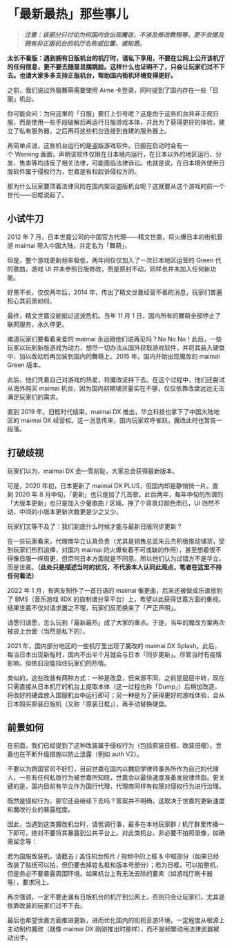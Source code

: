 # 「最新最热」那些事儿

>***注意：该部分只讨论为何国内会出现魔改，不涉及修改教程等，更不会提及拥有非正版机台的机厅名称或位置，请知悉。***

**太长不看版：遇到拥有日版机台的机厅时，请私下享用，不要在公网上公开该机厅的任何信息，更不要去随意显摆跳脸。这样什么也证明不了，只会让玩家们过不下去。也请大家多多支持正版机台，帮助国内街机环境变得更好。**

之前，我们说过外服舞萌需要使用&nbsp;Aime&nbsp;卡登录，同时提到了国内存在一些「日服」机台。

你可能会问：为何这里的「日服」要打上引号呢？这是由于这些机台并非正规日服，而是使用一些手段破解后再运行日服游戏本体，并且为了获得更好的体验，建立了私有服务器，之后再将这些机台连接到自建的服务器上。


再简单点说，这些机台运行的是盗版游戏软件。日服在启动时会有一个&nbsp;Warning&nbsp;画面，声明该软件仅限在日本境内运行，在日本以外的地区运行、分发、售卖等均违反了相关法律，可能面临法律诉讼。也就是说，在日本境外使用日版软件属于侵权行为，世嘉是有权起诉侵权方的。

那为什么玩家要顶着法律风险在国内架设盗版机台呢？这就要从这个游戏的前一个世代——旧框说起了。

## 小试牛刀

2012&nbsp;年&nbsp;7&nbsp;月，日本世嘉公司的中国官方代理——精文世嘉，将火爆日本的街机音游&nbsp;maimai&nbsp;带入中国大陆，并定名为「舞萌」。

但是，整个游戏更新频率极低，两年间仅仅加入了一次日本地区运营的&nbsp;Green&nbsp;代的歌曲，游戏&nbsp;UI&nbsp;并未参照日版修改，而是原封不动，同样也并未加入任何新功能。

好景不长，仅仅两年后，2014&nbsp;年，传出了精文世嘉经营不善的消息，玩家们普遍担心其前景如何。

最终，精文世嘉没能挺过这波危机。当年&nbsp;11&nbsp;月&nbsp;1&nbsp;日，国内所有的舞萌全部停止了联网服务，永久停更。

难道玩家们要看着亲爱的&nbsp;maimai&nbsp;永远跟他们说再见吗？No No No！此后，一些玩家以玩到新版游戏为动力，想尽一切办法从国外获取游戏软件，并将其装入硬盘中，加以改动后再加装到国内的舞萌上。2015&nbsp;年，国内开始出现魔改的&nbsp;maimai Green&nbsp;版本。

此后，他们凭着自己对游戏的热爱，将魔改坚持下去。在这个过程中，他们还尝试从海外购买&nbsp;maimai&nbsp;机台，因为国内初期铺货量实在不够，仅仅依靠改盘远远无法满足玩家们的需求。

直到&nbsp;2019&nbsp;年，旧框时代结束，maimai DX&nbsp;推出，华立科技也拿下了中国大陆地区的&nbsp;maimai DX&nbsp;经营权。这一消息传来，国内玩家欢呼雀跃，魔改此时也暂告一段落。

## 打破歧视

玩家们以为，maimai DX&nbsp;会一雪前耻，大家总会获得最新版本。

可是，2020&nbsp;年初，日本更新了&nbsp;maimai DX PLUS，但国内却是静悄悄一片。直到&nbsp;2020&nbsp;年&nbsp;8&nbsp;月中旬，「更新」也只是加了几首歌。此后两年，每年中旬的所谓的「大版本更新」也只是加入少量歌曲&nbsp;/&nbsp;区域、换了个背景灯颜色而已，UI&nbsp;岿然不动，中间的小版本更新次数更是少之又少。

玩家们又等不及了：我们到底什么时候才能与最新日版同步更新？

在一些玩家看来，代理商华立认真负责（尤其是销售总监朱云杰积极推动铺货，受到玩家们热烈追捧，对国内&nbsp;maimai&nbsp;的火爆有着不可或缺的作用），甚至想着恨不得像日服一样周更，但奈何日本方面就是不同意。所以他们认为过错方不是华立，而是世嘉。**（此处只是描述当时的状况，不代表本人认同此观点，笔者在这里不持任何看法）**

2022&nbsp;年&nbsp;1&nbsp;月，有网友制作了一首日语的&nbsp;maimai&nbsp;催更曲，后来还被做成乐谱放到了&nbsp;BMS（音乐游戏&nbsp;IIDX&nbsp;的自制谱分享平台）上，希望以此获得世嘉方面的重视。结果世嘉不仅对请求置之不理，玩家们反而换来了「严正声明」。

请愿归请愿，怎么玩到「最新最热」成了大家的重点。于是，当年的魔改方案再次被放上台面（当然是私下的）。

2021&nbsp;年，国内部分地区的一些机厅里出现了魔改的&nbsp;maimai DX Splash。此后，每当日本出现新版时，国内不出半个月就会与日本「同步更新」。尽管当时有疫情影响，但依旧没能挡住玩家们的热情。

类似的，这些改装有两种方式：一种是改盘，但来源不同，之前是层层中转，现在只需直接从日本机厅的机台上提取本体（这一过程也称「Dump」）后稍加改造，将改好的硬盘放入国服机台中运行即可；另一种是为了获得更好的游戏体验，会从日本购买原装日版机（又称「原装日框」），再手动替换硬盘。

## 前景如何

在前面，我们已经提到了这种改装属于侵权行为（包括原装日框、改装旧框）。世嘉也在不断升级措施以防止泄露（例如&nbsp;auth V2）。

不要以为跨国官司不好打，目前世嘉在国内以魏启学律师事务所作为自己的代理人，一旦有任何私改行为被世嘉所知晓，世嘉会以最快速度准备发放律师函。更关键的是，国内目前有华立作为国行代理，代理商同样有权限对侵权行为进行治理。

既然是侵权行为，那它还会继续下去吗？答案并不明确，这取决于世嘉的更新速度和魔改行业的暴露程度。

因此，当遇到这类魔改机台时，请低调行事，最多在本地玩家群&nbsp;/&nbsp;机厅群里传播一下即可，绝对不要将其暴露到公共平台上。对此类机台，非必要不拍照录像，如确需留念等：

若为国服改装机，请截去&nbsp;/&nbsp;盖住机台照片&nbsp;/&nbsp;视频中的上框&nbsp;&&nbsp;中框部分（如果已经改装了贴纸可以拍，但仍要去掉姓名框和版本号部分）；若为日框，可以拍整机，但是务必不要暴露周围环境。如果机台上有无法去除的要素（如游戏厅刷卡器等），要求同上。

再次强调，一定不要走漏有日版机台的机厅到公网上，否则只会让玩家们，尤其是依靠改装的玩家们过不下去。

最后也希望世嘉方面推进更新，进而优化国内的街机音游环境，一定程度从根源上主动制约魔改（就像&nbsp;maimai DX&nbsp;刚刚推出时那样），而不是频繁动用法律武器被动出手。